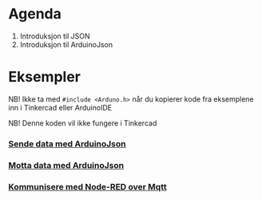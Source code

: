 

# Agenda
1. Introduksjon til JSON
2. Introduksjon til ArduinoJson

# Eksempler

NB! Ikke ta med ```#include <Arduno.h>``` når du kopierer kode fra eksemplene inn i Tinkercad eller ArduinoIDE

NB! Denne koden vil ikke fungere i Tinkercad

### [Sende data med ArduinoJson](demo-2/src/main.cpp)
### [Motta data med ArduinoJson](demo-3/src/main.cpp)
### [Kommunisere med Node-RED over Mqtt](demo-4/src/main.cpp)
